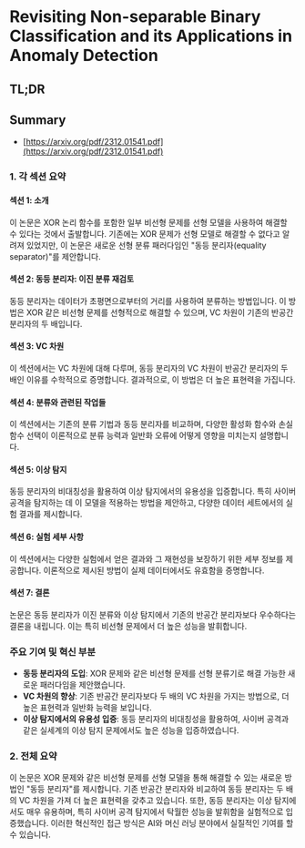 # Revisiting Non-separable Binary Classification and its Applications in Anomaly Detection
## TL;DR
## Summary
- [https://arxiv.org/pdf/2312.01541.pdf](https://arxiv.org/pdf/2312.01541.pdf)

### 1. 각 섹션 요약

#### 섹션 1: 소개
이 논문은 XOR 논리 함수를 포함한 일부 비선형 문제를 선형 모델을 사용하여 해결할 수 있다는 것에서 출발합니다. 기존에는 XOR 문제가 선형 모델로 해결할 수 없다고 알려져 있었지만, 이 논문은 새로운 선형 분류 패러다임인 "동등 분리자(equality separator)"를 제안합니다.

#### 섹션 2: 동등 분리자: 이진 분류 재검토
동등 분리자는 데이터가 초평면으로부터의 거리를 사용하여 분류하는 방법입니다. 이 방법은 XOR 같은 비선형 문제를 선형적으로 해결할 수 있으며, VC 차원이 기존의 반공간 분리자의 두 배입니다.

#### 섹션 3: VC 차원
이 섹션에서는 VC 차원에 대해 다루며, 동등 분리자의 VC 차원이 반공간 분리자의 두 배인 이유를 수학적으로 증명합니다. 결과적으로, 이 방법은 더 높은 표현력을 가집니다.

#### 섹션 4: 분류와 관련된 작업들
이 섹션에서는 기존의 분류 기법과 동등 분리자를 비교하며, 다양한 활성화 함수와 손실 함수 선택이 이론적으로 분류 능력과 일반화 오류에 어떻게 영향을 미치는지 설명합니다.

#### 섹션 5: 이상 탐지
동등 분리자의 비대칭성을 활용하여 이상 탐지에서의 유용성을 입증합니다. 특히 사이버 공격을 탐지하는 데 이 모델을 적용하는 방법을 제안하고, 다양한 데이터 세트에서의 실험 결과를 제시합니다.

#### 섹션 6: 실험 세부 사항
이 섹션에서는 다양한 실험에서 얻은 결과와 그 재현성을 보장하기 위한 세부 정보를 제공합니다. 이론적으로 제시된 방법이 실제 데이터에서도 유효함을 증명합니다.

#### 섹션 7: 결론
논문은 동등 분리자가 이진 분류와 이상 탐지에서 기존의 반공간 분리자보다 우수하다는 결론을 내립니다. 이는 특히 비선형 문제에서 더 높은 성능을 발휘합니다.

### 주요 기여 및 혁신 부분
- **동등 분리자의 도입**: XOR 문제와 같은 비선형 문제를 선형 분류기로 해결 가능한 새로운 패러다임을 제안했습니다.
- **VC 차원의 향상**: 기존 반공간 분리자보다 두 배의 VC 차원을 가지는 방법으로, 더 높은 표현력과 일반화 능력을 보입니다.
- **이상 탐지에서의 유용성 입증**: 동등 분리자의 비대칭성을 활용하여, 사이버 공격과 같은 실세계의 이상 탐지 문제에서도 높은 성능을 입증하였습니다.

### 2. 전체 요약
이 논문은 XOR 문제와 같은 비선형 문제를 선형 모델을 통해 해결할 수 있는 새로운 방법인 "동등 분리자"를 제시합니다. 기존 반공간 분리자와 비교하여 동등 분리자는 두 배의 VC 차원을 가져 더 높은 표현력을 갖추고 있습니다. 또한, 동등 분리자는 이상 탐지에서도 매우 유용하며, 특히 사이버 공격 탐지에서 탁월한 성능을 발휘함을 실험적으로 입증했습니다. 이러한 혁신적인 접근 방식은 AI와 머신 러닝 분야에서 실질적인 기여를 할 수 있습니다.